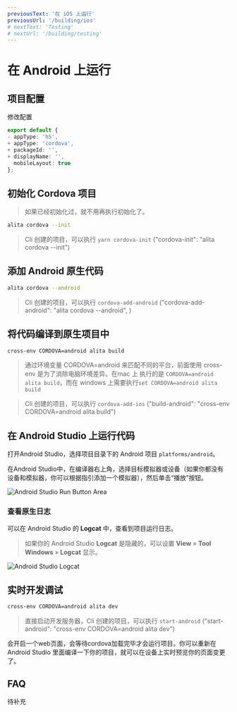 ```yaml
---
previousText: '在 iOS 上运行'
previousUrl: '/building/ios'
# nextText: 'Testing'
# nextUrl: '/building/testing'
---
```



# 在 Android 上运行

## 项目配置

修改配置

```ts
export default {
- appType: 'h5',
+ appType: 'cordova',
+ packageId: '',
+ displayName: '',
  mobileLayout: true
};
```

## 初始化 Cordova 项目

> 如果已经初始化过，就不用再执行初始化了。

```bash
alita cordova --init
```

> Cli 创建的项目，可以执行 `yarn cordova-init` ("cordova-init": "alita cordova --init")

## 添加 Android 原生代码

```bash
alita cordova --android
```

> Cli 创建的项目，可以执行 `cordova-add-android` ("cordova-add-android": "alita cordova --android",
)

## 将代码编译到原生项目中

```bash
cross-env CORDOVA=android alita build
```

> 通过环境变量 CORDOVA=android 来匹配不同的平台，前面使用 cross-env 是为了消除电脑环境差异。在mac 上 执行的是 `CORDOVA=android alita build`，而在 windows 上需要执行`set CORDOVA=android alita build`

> Cli 创建的项目，可以执行 `cordova-add-ios` ("build-android": "cross-env CORDOVA=android alita build")

## 在 Android Studio 上运行代码

打开Android Studio，选择项目目录下的 Android 项目 `platforms/android`。

在Android Studio中，在编译器右上角，选择目标模拟器或设备（如果你都没有设备和模拟器，你可以根据指引添加一个模拟器），然后单击“播放”按钮。

![Android Studio Run Button Area](/assets/img/running/android-studio-run-button-area.png)

### 查看原生日志

可以在 Android Studio 的 **Logcat** 中，查看到项目运行日志。

> 如果你的 Android Studio **Logcat** 是隐藏的，可以设置 **View** &raquo; **Tool Windows** &raquo; **Logcat** 显示。

![Android Studio Logcat](/assets/img/running/android-studio-logcat.png)

## 实时开发调试

```bash
cross-env CORDOVA=android alita dev
```

> 直接启动开发服务器，Cli 创建的项目，可以执行 `start-android` ("start-android": "cross-env CORDOVA=android alita dev")

会开启一个web页面，会等待cordova加载完毕才会运行项目。你可以重新在 Android Studio 里面编译一下你的项目，就可以在设备上实时预览你的页面变更了。

## FAQ

待补充

